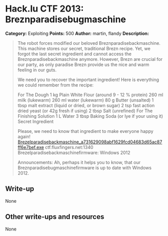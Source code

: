 # Hack.lu CTF 2013: Breznparadisebugmaschine

**Category:** Exploiting
**Points:** 500
**Author:** martin, flandy
**Description:**

> The robot forces modified our beloved Breznparadisebackmaschine. This machine stores our secret, traditional Brezn recipe. Yet, we forgot the last secret ingredient and cannot access the Breznparadisebackmaschine anymore. However, Brezn are crucial for our party, as only paradise Brezn provide us the nice and warm feeling in our guts.
> 
> We need you to recover the important ingredient! Here is everything we could remember from the recipe:
> 
> For The Dough
> 1 kg Plain White Flour (around 9 - 12 % protein)
> 260 ml milk (lukewarm)
> 260 ml water (lukewarm)
> 80 g Butter (unsalted)
> 1 tbsp malt extract (liquid or dried, or brown sugar)
> 2 tsp fast action dried yeast (or 42g fresh if using)
> 2 tbsp Salt (unrefined)
> For The Finishing Solution
> 1 L Water
> 3 tbsp Baking Soda (or lye if your using it)
> Secret Ingredient
> 
> Please, we need to know that ingredient to make everyone happy again! 
[Brezelparadisebackmaschine_a731629098abf1629fcd04683d65ac87ff6e7bef.exe](Brezelparadisebackmaschine_a731629098abf1629fcd04683d65ac87ff6e7bef.exe)
> ctf.fluxfingers.net:1340
> Brezelparadisebackmaschinefirmware: Windows 2012
> 
> Announcements:
> Ah, perhaps it helps you to know, that our Breznparadisebugmaschinefirmware is up to date with Windows 2012.

## Write-up

None

## Other write-ups and resources

None